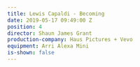 ```yaml
---
title: Lewis Capaldi - Becoming
date: 2019-05-17 09:49:00 Z
position: 4
director: Shaun James Grant
production-company: Haus Pictures + Vevo
equipment: Arri Alexa Mini
is-shown: false
---
```


